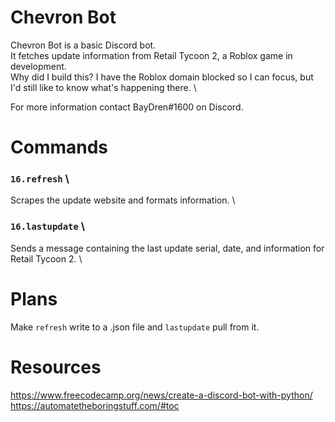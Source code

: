 # Chevron Bot
Chevron Bot is a basic Discord bot. \
It fetches update information from Retail Tycoon 2, a Roblox game in development. \
Why did I build this? I have the Roblox domain blocked so I can focus, but I'd still like to know what's happening there. \

For more information contact BayDren#1600 on Discord.

# Commands
### `16.refresh` \
Scrapes the update website and formats information. \

### `16.lastupdate` \
Sends a message containing the last update serial, date, and information for Retail Tycoon 2. \

# Plans
Make `refresh` write to a .json file and `lastupdate` pull from it.

# Resources
https://www.freecodecamp.org/news/create-a-discord-bot-with-python/
https://automatetheboringstuff.com/#toc
